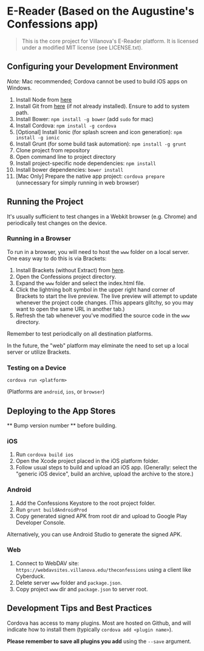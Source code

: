 E-Reader (Based on the Augustine's Confessions app)
==========
> This is the core project for Villanova's E-Reader platform. It is licensed under a modified MIT license (see LICENSE.txt). 

## Configuring your Development Environment ##

*Note:* Mac recommended; Cordova cannot be used to build iOS apps on Windows.

1. Install Node from [here](https://nodejs.org/en/download/)
2. Install Git from [here](https://git-scm.com/) (if not already installed). Ensure to add to system path.
3. Install Bower: `npm install -g bower` (add `sudo` for mac)
4. Install Cordova: `npm install -g cordova` 
5. [Optional] Install Ionic (for splash screen and icon generation): `npm install -g ionic`
6. Install Grunt (for some build task automation): `npm install -g grunt`
7. Clone project from repository
8. Open command line to project directory
9. Install project-specific node dependencies: `npm install`
10. Install bower dependencies: `bower install`
11. [Mac Only] Prepare the native app project: `cordova prepare` (unnecessary for simply running in web browser)

## Running the Project ##

It's usually sufficient to test changes in a Webkit browser (e.g. Chrome) and periodically test changes on the device.

### Running in a Browser ###

To run in a browser, you will need to host the `www` folder on a local server. One easy way to do this is via Brackets: 

1. Install Brackets (without Extract) from [here](http://brackets.io/).
2. Open the Confessions project directory.
3. Expand the `www` folder and select the index.html file.
4. Click the lightning bolt symbol in the upper right hand corner of Brackets to start the live preview. The live preview will attempt to update whenever the project code changes. (This appears glitchy, so you may want to open the same URL in another tab.)
5. Refresh the tab whenever you've modified the source code in the `www` directory.

Remember to test periodically on all destination platforms. 

In the future, the "web" platform may eliminate the need to set up a local server or utilize Brackets.

### Testing on a Device ###

`cordova run <platform>` 

(Platforms are `android`, `ios`, or `browser`)

## Deploying to the App Stores ##

** Bump version number ** before building. 

### iOS ###
1. Run `cordova build ios`
2. Open the Xcode project placed in the iOS platform folder.
3. Follow usual steps to build and upload an iOS app. (Generally: select the "generic iOS device", build an archive, upload the archive to the store.)

### Android ###
1. Add the Confessions Keystore to the root project folder. 
2. Run `grunt buildAndroidProd`
3. Copy generated signed APK from root dir and upload to Google Play Developer Console.

Alternatively, you can use Android Studio to generate the signed APK.

### Web ###
1. Connect to WebDAV site: `https://webdavsites.villanova.edu/theconfessions` using a client like Cyberduck.
2. Delete server `www` folder and `package.json`.
3. Copy project `www` dir and `package.json` to server root.

## Development Tips and Best Practices ##

Cordova has access to many plugins. Most are hosted on Github, and will indicate how to install them (typically `cordova add <plugin name>`). 

**Please remember to save all plugins you add** using the `--save` argument.